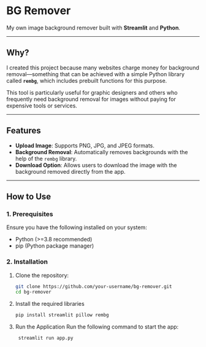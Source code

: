 # BG Remover

My own image background remover built with **Streamlit** and **Python**.

---

## Why?

I created this project because many websites charge money for background removal—something that can be achieved with a simple Python library called **`rembg`**, which includes prebuilt functions for this purpose. 

This tool is particularly useful for graphic designers and others who frequently need background removal for images without paying for expensive tools or services.

---

## Features

- **Upload Image**: Supports PNG, JPG, and JPEG formats.
- **Background Removal**: Automatically removes backgrounds with the help of the `rembg` library.
- **Download Option**: Allows users to download the image with the background removed directly from the app.

---

## How to Use

### 1. Prerequisites

Ensure you have the following installed on your system:

- Python (>=3.8 recommended)
- pip (Python package manager)

### 2. Installation

1. Clone the repository:
   ```bash
   git clone https://github.com/your-username/bg-remover.git
   cd bg-remover

2. Install the required libraries
    ```bash
    pip install streamlit pillow rembg

3. Run the Application
   Run the following command to start the app:
   ```bash
    streamlit run app.py


